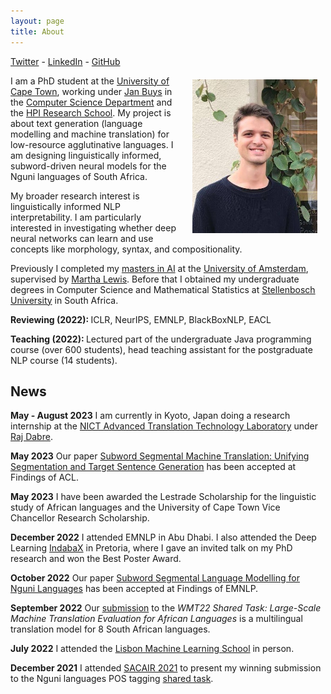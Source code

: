 ```yaml
---
layout: page
title: About
---
```


<a href="https://twitter.com/francoisrmeyer">Twitter</a> - <a href="https://www.linkedin.com/in/francoisrmeyer/">LinkedIn</a> - <a href="https://github.com/francois-meyer">GitHub</a>

<img src="/images/pp.jpg" alt="drawing" width="200" style="float:right; padding: 10pt; padding-top: 5pt"/>

I am a PhD student at the [University of Cape Town](https://www.uct.ac.za/), working under [Jan Buys](http://www.janmbuys.com/) in the [Computer Science Department](http://www.sit.uct.ac.za/sit/depts/science)	 and the [HPI Research School](http://www.sit.uct.ac.za/sit/research/hpi). 
My project is about text generation (language modelling and machine translation) for low-resource agglutinative languages. I am designing linguistically informed, subword-driven neural models for the Nguni languages of South Africa.

My broader research interest is linguistically informed NLP interpretability. I am particularly interested in investigating whether deep neural networks can learn and use concepts like morphology, syntax, and compositionality.

Previously I completed my [masters in AI](https://www.uva.nl/en/programmes/masters/artificial-intelligence/study-programme/study-programme.html) at the [University of Amsterdam](https://www.uva.nl/en), supervised by [Martha Lewis](https://marthaflinderslewis.wordpress.com/). Before that
I obtained my undergraduate degrees in Computer Science and Mathematical Statistics at [Stellenbosch University](http://www.cs.sun.ac.za/) in South Africa.



<b> Reviewing (2022): </b> ICLR, NeurIPS, EMNLP, BlackBoxNLP, EACL

<b> Teaching (2022): </b> Lectured part of the undergraduate Java programming course (over 600 students), head teaching assistant for the postgraduate NLP course (14 students).

<h2>News</h2>

<b>May - August 2023</b> I am currently in Kyoto, Japan doing a research internship at the [NICT Advanced Translation Technology Laboratory](https://att-astrec.nict.go.jp/en/) under [Raj Dabre](https://prajdabre.wixsite.com/prajdabre).

<b>May 2023</b> Our paper [Subword Segmental Machine Translation: Unifying Segmentation and Target Sentence Generation](https://arxiv.org/pdf/2305.07005.pdf) has been accepted at Findings of ACL.

<b>May 2023</b> I have been awarded the Lestrade Scholarship for the linguistic study of African languages and the University of Cape Town Vice Chancellor Research Scholarship.

<b>December 2022</b> I attended EMNLP in Abu Dhabi. I also attended the Deep Learning [IndabaX](https://indabax.co.za/) in Pretoria, where I gave an invited talk on my PhD research and won the Best Poster Award.

<b>October 2022</b> Our paper [Subword Segmental Language Modelling for Nguni Languages](https://arxiv.org/pdf/2210.06525.pdf) has been accepted at Findings of EMNLP. 

<b>September 2022</b> Our [submission](https://arxiv.org/pdf/2210.11757.pdf) to the _WMT22 Shared Task: Large-Scale Machine Translation Evaluation for African Languages_ is a multilingual translation model for 8 South African languages.

<b>July 2022</b> I attended the [Lisbon Machine Learning School](http://lxmls.it.pt/2022/) in person. 

<b>December 2021</b> I attended [SACAIR 2021](https://2021.sacair.org.za/) to present my winning submission to the Nguni languages POS tagging [shared task](https://upjournals.up.ac.za/index.php/dhasa/article/view/3865/3565). 



